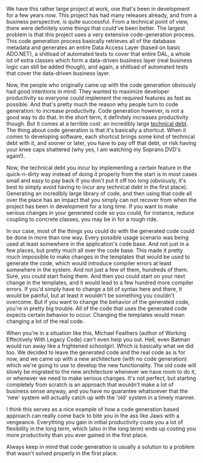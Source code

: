 We have this rather large project at work, one that's been in development for a few years now. This project has had many releases already, and from a business perspective, is quite successful. From a technical point of view, there were definitely some things that could've been better.  The largest problem is that this project uses a very extensive code-generation process.  This code generation process basically retrieves all of the database metadata and generates an entire Data Access Layer (based on basic ADO.NET), a shitload of automated tests to cover that entire DAL, a whole lot of extra classes which form a data-driven business layer (real business logic can still be added though), and again, a shitload of automated tests that cover the data-driven business layer.

Now, the people who originally came up with the code generation obviously had good intentions in mind.  They wanted to maximize developer productivity so everyone could implement the required features as fast as possible.  And that's pretty much the reason why people turn to code generation: to increase productivity.  Code generation however, is not a good way to do that.  In the short term, it definitely increases productivity though. But it comes at a terrible cost: an incredibly large <a href="http://www.martinfowler.com/bliki/TechnicalDebt.html">technical debt</a>.  The thing about code generation is that it's basically a shortcut.  When it comes to developing software, each shortcut brings some kind of technical debt with it, and sooner or later, you have to pay off that debt, or risk having your knee caps shattered (why yes, I am watching my Soprano DVD's again!).

Now, the technical debt you incur by implementing a certain feature in the quick-n-dirty way instead of doing it properly from the start is in most cases small and easy to pay back if you don't put it off too long (obviously, it's best to simply avoid having to incur any technical debt in the first place). Generating an incredibly large library of code, and then using that code all over the place has an impact that you simply can not recover from when the project has been in development for a long time.  If you want to make serious changes in your generated code so you could, for instance, reduce coupling to concrete classes, you may be in for a rough ride.

In our case, most of the things you could do with the generated code could be done in more than one way.  Every possible usage scenario was being used at least somewhere in the application's code base.  And not just in a few places, but pretty much all over the code base.  This made it pretty much impossible to make changes in the templates that would be used to generate the code, which would introduce compiler errors at least somewhere in the system.  And not just a few of them, hundreds of them.  Sure, you could start fixing them.  And then you could start on your next change in the templates, and it would lead to a few hundred more compiler errors.  If you'd simply have to change a bit of syntax here and there, it would be painful, but at least it wouldn't be something you couldn't overcome. But if you want to change the behavior of the generated code, you're in pretty big trouble. All of the code that uses the generated code expects certain behavior to occur. Changing the templates would mean changing a lot of the real code. 

When you're in a situation like this, Michael Feathers (author of Working Effectively With Legacy Code) can't even help you out.  Hell, even Batman would run away like a frightened schoolgirl.  Which is basically what we did too.  We decided to leave the generated code and the real code as is for now, and we came up with a new architecture (with no code generation) which we're going to use to develop the new functionality.  The old code will slowly be migrated to the new architecture whenever we have room to do it, or whenever we need to make serious changes.  It's not perfect, but starting completely from scratch is an approach that wouldn't make a lot of business sense anyway, and you have no guarantee whatsoever that the 'new' system will actually catch up with the 'old' system in a timely manner.

I think this serves as a nice example of how a code generation based approach can really come back to bite you in the ass like Jaws with a vengeance.  Everything you gain in initial productivity costs you a lot of flexibility in the long term, which (also in the long term) ends up costing you more productivity than you ever gained in the first place.

Always keep in mind that code generation is usually a solution to a problem that wasn't solved properly in the first place. 